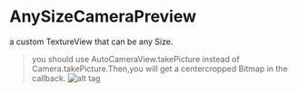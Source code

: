 # AnySizeCameraPreview
a custom TextureView that can be any Size.
>you should use AutoCameraView.takePicture instead of Camera.takePicture.Then,you will get a centercropped Bitmap in the callback.
![alt tag](https://github.com/boybeak/AnySizeCameraPreview/blob/master/FuckXiaomi/device-2015-09-21-114126.png)

